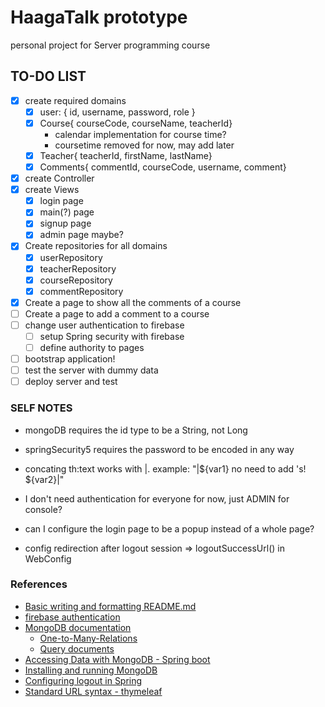 # HaagaTalk prototype

personal project for Server programming course

## TO-DO LIST
- [X] create required domains
  - [X] user: { id, username, password, role }
  - [X] Course{ courseCode, courseName, teacherId}
    - calendar implementation for course time?
    - coursetime removed for now, may add later
  - [X] Teacher{ teacherId, firstName, lastName}
  - [X] Comments{ commentId, courseCode, username, comment}
- [X] create Controller
- [X] create Views
  - [X] login page
  - [X] main(?) page
  - [X] signup page
  - [X] admin page maybe?
- [X] Create repositories for all domains
  - [X] userRepository
  - [X] teacherRepository
  - [X] courseRepository
  - [X] commentRepository
- [X] Create a page to show all the comments of a course
- [ ] Create a page to add a comment to a course
- [ ] change user authentication to firebase
  - [ ] setup Spring security with firebase
  - [ ] define authority to pages
- [ ] bootstrap application!
- [ ] test the server with dummy data
- [ ] deploy server and test

### SELF NOTES

- mongoDB requires the id type to be a String, not Long
- springSecurity5 requires the password to be encoded in any way
- concating th:text works with |. example: "|${var1} no need to add 's! ${var2}|"

- I don't need authentication for everyone for now, just ADMIN for console?
- can I configure the login page to be a popup instead of a whole page?
- config redirection after logout session => logoutSuccessUrl() in WebConfig

### References

- [Basic writing and formatting README.md](https://help.github.com/en/articles/basic-writing-and-formatting-syntax)
- [firebase authentication](https://firebase.google.com/docs/auth/admin/manage-users)
- [MongoDB documentation](http://mongodb.github.io/mongo-java-driver/?_ga=2.72866069.703837665.1550930650-1251151850.1549826134)
  - [One-to-Many-Relations](https://docs.mongodb.com/manual/tutorial/model-referenced-one-to-many-relationships-between-documents/)
  - [Query documents](https://docs.mongodb.com/manual/tutorial/query-documents/)
- [Accessing Data with MongoDB - Spring boot](https://spring.io/guides/gs/accessing-data-mongodb/)
- [Installing and running MongoDB](https://docs.mongodb.com/manual/tutorial/install-mongodb-on-windows/#run-mongodb-from-cmd)
- [Configuring logout in Spring](https://www.baeldung.com/spring-security-logout)
- [Standard URL syntax - thymeleaf](https://www.thymeleaf.org/doc/articles/standardurlsyntax.html)

